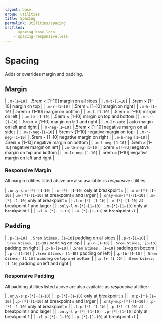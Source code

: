 ```yaml
---
layout: base
group: utilities
title: Spacing
permalink: utilities/spacing
srcfiles:
    - spacing-base.less
    - spacing-responsive.less
---
```


# Spacing

<p class="intro">Adds or overrides margin and padding.</p>

## Margin

| `.m-[1–10]`        | .5rem &times; [1–10] margin on all sides               |
| `.m-t-[1–10]`      | .5rem &times; [1–10] margin on top                     |
| `.m-r-[1–10]`      | .5rem &times; [1–10] margin on right                   |
| `.m-b-[1–10]`      | .5rem &times; [1–10] margin on bottom                  |
| `.m-l-[1–10]`      | .5rem &times; [1–10] margin on left                    |
| `.m-tb-[1–10]`     | .5rem &times; [1–10] margin on top and bottom          |
| `.m-lr-[1–10]`     | .5rem &times; [1–10] margin on left and right          |
| `.m-lr-auto`       | auto margin on left and right                         |
| `.m-neg-[1–10]`    | .5rem &times; [1–10] negative margin on all sides      |
| `.m-t-neg-[1–10]`  | .5rem &times; [1–10] negative margin on top            |
| `.m-r-neg-[1–10]`  | .5rem &times; [1–10] negative margin on right          |
| `.m-b-neg-[1–10]`  | .5rem &times; [1–10] negative margin on bottom         |
| `.m-l-neg-[1–10]`  | .5rem &times; [1–10] negative margin on left           |
| `.m-tb-neg-[1–10]` | .5rem &times; [1–10] negative margin on top and bottom |
| `.m-lr-neg-[1–10]` | .5rem &times; [1–10] negative margin on left and right |

### Responsive Margin

All margin utilities listed above are also available as *responsive* utilities:

| `.only-s:m-[*]-[1–10]` | `.m-[*]-[1–10]` only at breakpoint `s`       |
| `.m:m-[*]-[1–10]`      | `.m-[*]-[1–10]` at breakpoint `m` and larger |
| `.only-m:m-[*]-[1–10]` | `.m-[*]-[1–10]` only at breakpoint `m`       |
| `.l:m-[*]-[1–10]`      | `.m-[*]-[1–10]` at breakpoint `l` and larger |
| `.only-l:m-[*]-[1–10]` | `.m-[*]-[1–10]` only at breakpoint `l`       |
| `.xl:m-[*]-[1–10]`     | `.m-[*]-[1–10]` at breakpoint `xl`           |

## Padding

| `.p-[1–10]`    | `.5rem &times; [1–10]` padding on all sides      |
| `.p-t-[1–10]`  | `.5rem &times; [1–10]` padding on top            |
| `.p-r-[1–10]`  | `.5rem &times; [1–10]` padding on right          |
| `.p-b-[1–10]`  | `.5rem &times; [1–10]` padding on bottom         |
| `.p-l-[1–10]`  | `.5rem &times; [1–10]` padding on left           |
| `.p-tb-[1–10]` | `.5rem &times; [1–10]` padding on top and bottom |
| `.p-lr-[1–10]` | `.5rem &times; [1–10]` padding on left and right |

### Responsive Padding

All padding utilities listed above are also available as *responsive* utilities:

| `.only-s:p-[*]-[1–10]` | `.p-[*]-[1–10]` only at breakpoint `s`       |
| `.m:p-[*]-[1–10]`      | `.p-[*]-[1–10]` at breakpoint `m` and larger |
| `.only-m:p-[*]-[1–10]` | `.p-[*]-[1–10]` only at breakpoint `m`       |
| `.l:p-[*]-[1–10]`      | `.p-[*]-[1–10]` at breakpoint `l` and larger |
| `.only-l:p-[*]-[1–10]` | `.p-[*]-[1–10]` only at breakpoint `l`       |
| `.xl:p-[*]-[1–10]`     | `.p-[*]-[1–10]` at breakpoint `xl`           |

